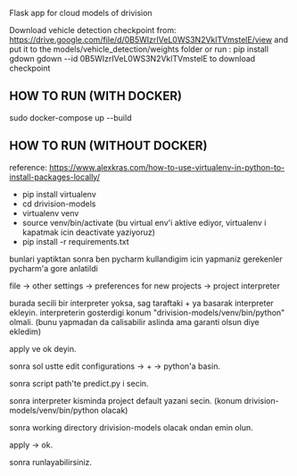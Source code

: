 Flask app for cloud models of drivision

Download vehicle detection checkpoint from: https://drive.google.com/file/d/0B5WIzrIVeL0WS3N2VklTVmstelE/view and put it to the models/vehicle_detection/weights folder
or
run : 
pip install gdown
gdown --id 0B5WIzrIVeL0WS3N2VklTVmstelE
to download checkpoint 
## HOW TO RUN (WITH DOCKER)
sudo docker-compose up --build 


## HOW TO RUN (WITHOUT DOCKER)

reference: https://www.alexkras.com/how-to-use-virtualenv-in-python-to-install-packages-locally/


* pip install virtualenv
* cd drivision-models
* virtualenv venv
* source venv/bin/activate (bu virtual env'i aktive ediyor, virtualenv i kapatmak icin deactivate yaziyoruz)
* pip install -r requirements.txt

bunlari yaptiktan sonra ben pycharm kullandigim icin yapmaniz gerekenler pycharm'a gore anlatildi

file -> other settings -> preferences for new projects -> project interpreter

burada secili bir interpreter yoksa, sag taraftaki + ya basarak interpreter ekleyin. interpreterin gosterdigi konum "drivision-models/venv/bin/python" olmali. (bunu yapmadan da calisabilir aslinda ama garanti olsun diye ekledim)

apply ve ok deyin.

sonra sol ustte edit configurations -> + -> python'a basin.

sonra script path'te predict.py i secin.
 
sonra interpreter kisminda project default yazani secin. (konum drivision-models/venv/bin/python olacak)

sonra working directory drivision-models olacak ondan emin olun.

apply -> ok.

sonra runlayabilirsiniz.



